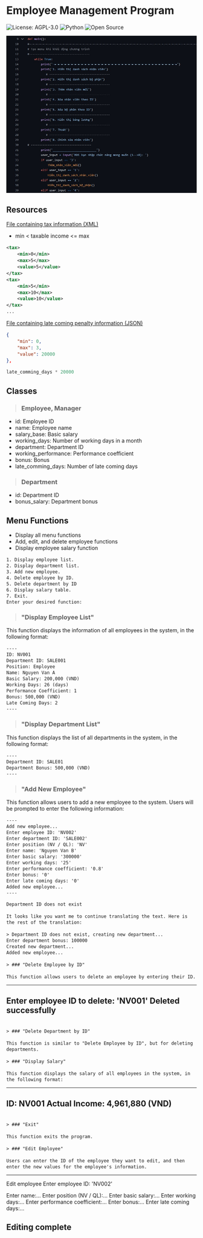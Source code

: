 **Employee Management Program**
=====================================

<div style="text-align: left;">

  <a href='https://github.com/PhuongFX/ButterFlySpace/blob/main/LICENSE'><img style='display: inline-block; margin: 0; padding: 0;' src='https://img.shields.io/badge/License-AGPL%203.0-blue.svg' alt='License: AGPL-3.0'></a>
  <a href='https://www.python.org/'><img style='display: inline-block; margin: 0; padding: 0;' src='https://img.shields.io/badge/Python-3.x-blue' alt='Python'></a>
  <a href='https://github.com/PhuongFX/python3'><img style='display: inline-block; margin: 0; padding: 0;' src='https://img.shields.io/badge/Open%20Source-%E2%9D%A4-green.svg' alt='Open Source'></a>
  
</div>


<p align='center'>
  <img src="https://raw.githubusercontent.com/PhuongFX/python3/main/Screenshot%202024-09-05%20095431.jpg"/>
</p>


## Resources

[File containing tax information (XML)](https://firebasestorage.googleapis.com/v0/b/funix-way.appspot.com/o/xSeries%2FChung%20chi%20dieu%20kien%2FPYB101x_1.1%2FASM_Resources%2Ftax.xml?alt=media&token=f7a6f73d-9e6d-4807-bb14-efc6875442c7)

* min < taxable income <= max
  
~~~xml
<tax>
	<min>0</min>
	<max>5</max>
	<value>5</value>
</tax>
<tax>
	<min>5</min>
	<max>10</max>
	<value>10</value>
</tax>
...
~~~


[File containing late coming penalty information (JSON)](https://firebasestorage.googleapis.com/v0/b/funix-way.appspot.com/o/xSeries%2FChung%20chi%20dieu%20kien%2FPYB101x_1.1%2FASM_Resources%2Flate_coming.json?alt=media&token=55246ee9-44fa-4642-aca2-dde101d705de)

~~~json
{
	"min": 0,
	"max": 3,
	"value": 20000
},
~~~

~~~python
late_comming_days * 20000
~~~

## Classes

> ### Employee, Manager
* id: Employee ID
* name: Employee name
* salary_base: Basic salary
* working_days: Number of working days in a month
* department: Department ID
* working_performance: Performance coefficient
* bonus: Bonus
* late_comming_days: Number of late coming days

> ### Department
* id: Department ID
* bonus_salary: Department bonus


## Menu Functions

* Display all menu functions
* Add, edit, and delete employee functions
* Display employee salary function

~~~
1. Display employee list.
2. Display department list.
3. Add new employee.
4. Delete employee by ID.
5. Delete department by ID
6. Display salary table.
7. Exit.
Enter your desired function:
~~~

> ### "Display Employee List"

This function displays the information of all employees in the system, in the following format:

~~~
----
ID: NV001
Department ID: SALE001
Position: Employee
Name: Nguyen Van A
Basic Salary: 200,000 (VND)
Working Days: 26 (days)
Performance Coefficient: 1
Bonus: 500,000 (VND)
Late Coming Days: 2
----
~~~

> ### "Display Department List"

This function displays the list of all departments in the system, in the following format:

~~~
----
Department ID: SALE01
Department Bonus: 500,000 (VND)
----
~~~

> ### "Add New Employee"

This function allows users to add a new employee to the system. Users will be prompted to enter the following information:

~~~
----
Add new employee...
Enter employee ID: 'NV002'
Enter department ID: 'SALE002'
Enter position (NV / QL): 'NV'
Enter name: 'Nguyen Van B'
Enter basic salary: '300000'
Enter working days: '25'
Enter performance coefficient: '0.8'
Enter bonus: '0'
Enter late coming days: '0'
Added new employee...
----
~~~
~~~
Department ID does not exist

It looks like you want me to continue translating the text. Here is the rest of the translation:

> Department ID does not exist, creating new department...
Enter department bonus: 100000
Created new department...
Added new employee...

> ### "Delete Employee by ID"

This function allows users to delete an employee by entering their ID.

~~~
----
Enter employee ID to delete: 'NV001'
Deleted successfully
----
~~~

> ### "Delete Department by ID"

This function is similar to "Delete Employee by ID", but for deleting departments.

> ### "Display Salary"

This function displays the salary of all employees in the system, in the following format:

~~~
----
ID: NV001
Actual Income: 4,961,880 (VND)
----
~~~

> ### "Exit"

This function exits the program.

> ### "Edit Employee"

Users can enter the ID of the employee they want to edit, and then enter the new values for the employee's information.

~~~
----
Edit employee
Enter employee ID: 'NV002'

Enter name:...
Enter position (NV / QL):...
Enter basic salary:...
Enter working days:...
Enter performance coefficient:...
Enter bonus:...
Enter late coming days:...

Editing complete
----
~~~
